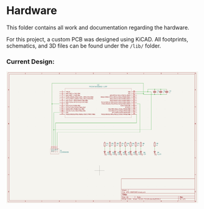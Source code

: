 # Hardware

This folder contains all work and documentation regarding the hardware. 

For this project, a custom PCB was designed using KiCAD. All footprints, schematics, and 3D files can be found under the `/lib/` folder.

### Current Design:
![Current Schematic Layout](image.png)